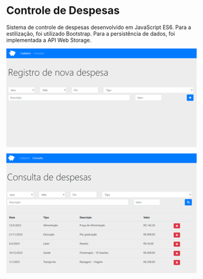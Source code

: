 # Controle de Despesas

Sistema de controle de despesas desenvolvido em JavaScript ES6. Para a estilização, foi utilizado Bootstrap. Para a persistência de dados, foi implementada a API Web Storage.

![Tela inicial](https://github.com/FilipeDuart/Controle-De-Despesas/blob/main/tela_inicial.png)

![Tela Consulta](https://github.com/FilipeDuart/Controle-De-Despesas/blob/main/tela_consulta.png)
